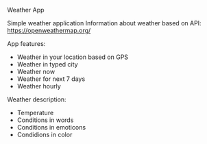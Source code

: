 Weather App

Simple weather application
Information about weather based on API: https://openweathermap.org/

App features:
- Weather in your location based on GPS
- Weather in typed city
- Weather now
- Weather for next 7 days
- Weather hourly

Weather description:
- Temperature
- Conditions in words
- Conditions in emoticons
- Condidions in color
